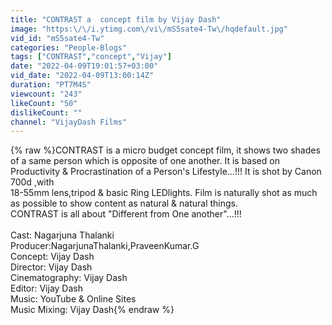 ```yaml
---
title: "CONTRAST a  concept film by Vijay Dash"
image: "https:\/\/i.ytimg.com\/vi\/mS5sate4-Tw\/hqdefault.jpg"
vid_id: "mS5sate4-Tw"
categories: "People-Blogs"
tags: ["CONTRAST","concept","Vijay"]
date: "2022-04-09T19:01:57+03:00"
vid_date: "2022-04-09T13:00:14Z"
duration: "PT7M4S"
viewcount: "243"
likeCount: "50"
dislikeCount: ""
channel: "VijayDash Films"
---
```

{% raw %}CONTRAST is a micro budget concept film, it shows two shades of a same person which is opposite of one another. It is based on Productivity &amp; Procrastination of a Person's Lifestyle...!!! It is shot by Canon 700d ,with <br />18-55mm lens,tripod &amp; basic Ring LEDlights. Film is naturally shot as much as possible to show content as natural &amp; natural things.<br />    CONTRAST is all about &quot;Different from One another&quot;...!!!<br /><br />Cast: Nagarjuna Thalanki<br />Producer:NagarjunaThalanki,PraveenKumar.G <br />Concept: Vijay Dash<br />Director: Vijay Dash<br />Cinematography: Vijay Dash<br />Editor: Vijay Dash<br />Music: YouTube &amp; Online Sites<br />Music Mixing: Vijay Dash{% endraw %}

